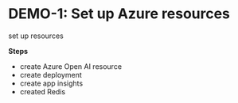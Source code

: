 # DEMO-1: Set up Azure resources

set up resources

**Steps**

- create Azure Open AI resource
- create deployment
- create app insights
- created Redis